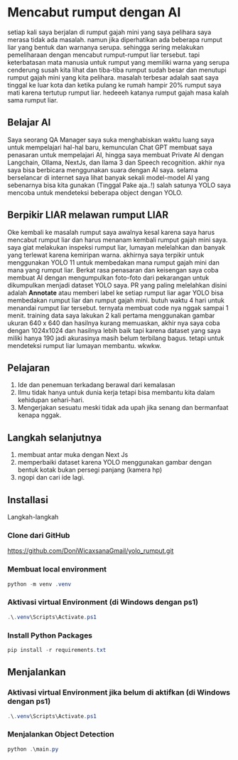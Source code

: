 # Mencabut rumput dengan AI
setiap kali saya berjalan di rumput gajah mini yang saya pelihara saya merasa tidak ada masalah. namun jika diperhatikan ada beberapa rumput liar yang bentuk dan warnanya serupa. sehingga sering melakukan pemeliharaan dengan mencabut rumput-rumput liar tersebut. tapi keterbatasan mata manusia untuk rumput yang memiliki warna yang serupa cenderung susah kita lihat dan tiba-tiba rumput sudah besar dan menutupi rumput gajah mini yang kita pelihara. masalah terbesar adalah saat saya tinggal ke luar kota dan ketika pulang ke rumah hampir 20% rumput saya mati karena tertutup rumput liar. hedeeeh katanya rumput gajah masa kalah sama rumput liar.
## Belajar AI
Saya seorang QA Manager saya suka menghabiskan waktu luang saya untuk mempelajari hal-hal baru, kemunculan Chat GPT membuat saya penasaran untuk mempelajari AI, hingga saya membuat Private AI dengan Langchain, Ollama, NextJs, dan llama 3 dan Speech recognition. akhir nya saya bisa berbicara menggunakan suara dengan AI saya. selama berselancar di internet saya lihat banyak sekali model-model AI yang sebenarnya bisa kita gunakan (Tinggal Pake aja..!) salah satunya YOLO saya mencoba untuk mendeteksi beberapa object dengan YOLO.
## Berpikir LIAR melawan rumput LIAR
Oke kembali ke masalah rumput saya awalnya kesal karena saya harus mencabut rumput liar dan harus menanam kembali rumput gajah mini saya. saya giat melakukan inspeksi rumput liar, lumayan melelahkan dan banyak yang terlewat karena kemiripan warna. akhirnya saya terpikir untuk menggunakan YOLO 11 untuk membedakan mana rumput gajah mini dan mana yang rumput liar. Berkat rasa penasaran dan keisengan saya coba membuat AI dengan mengumpulkan foto-foto dari pekarangan untuk dikumpulkan menjadi dataset YOLO saya. PR yang paling melelahkan disini adalah **Annotate** atau memberi label ke setiap rumput liar agar YOLO bisa membedakan rumput liar dan rumput gajah mini. butuh waktu 4 hari untuk menandai rumput liar tersebut. ternyata membuat code nya nggak sampai 1 menit. training data saya lakukan 2 kali pertama menggunakan gambar ukuran 640 x 640 dan hasilnya kurang memuaskan, akhir nya saya coba dengan 1024x1024 dan hasilnya lebih baik tapi karena dataset yang saya miliki hanya 190 jadi akurasinya masih belum terbilang bagus. tetapi untuk mendeteksi rumput liar lumayan membantu. wkwkw.
## Pelajaran
1. Ide dan penemuan terkadang berawal dari kemalasan
1. Ilmu tidak hanya untuk dunia kerja tetapi bisa membantu kita dalam kehidupan sehari-hari.
1. Mengerjakan sesuatu meski tidak ada upah jika senang dan bermanfaat kenapa nggak.
## Langkah selanjutnya
1. membuat antar muka dengan Next Js
1. memperbaiki dataset karena YOLO menggunakan gambar dengan bentuk kotak bukan persegi panjang (kamera hp)
1. ngopi dan cari ide lagi.

## Installasi
Langkah-langkah
### Clone dari GitHub
https://github.com/DoniWicaxsanaGmail/yolo_rumput.git
### Membuat local environment
```powershell
python -m venv .venv
```
### Aktivasi virtual Environment (di Windows dengan ps1)
```powershell
.\.venv\Scripts\Activate.ps1
```
### Install Python Packages 
```powershell
pip install -r requirements.txt
```

## Menjalankan
### Aktivasi virtual Environment jika belum di aktifkan (di Windows dengan ps1)
```powershell
.\.venv\Scripts\Activate.ps1
```
### Menjalankan Object Detection 
```powershell
python .\main.py 
```